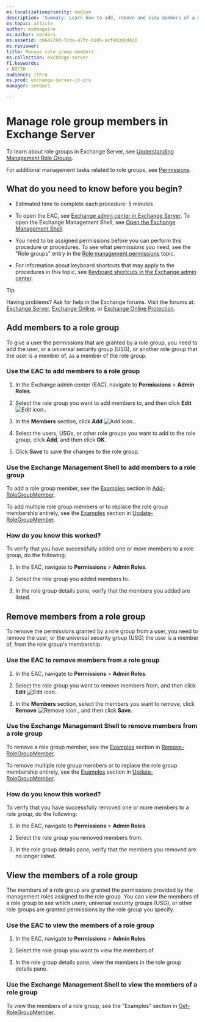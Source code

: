 ```yaml
---
ms.localizationpriority: medium
description: 'Summary: Learn how to add, remove and view members of a management role group in Exchange Server 2016 and Exchange Server 2019.'
ms.topic: article
author: msdmaguire
ms.author: serdars
ms.assetid: c064729d-7cda-47fc-b105-acf4b300d430
ms.reviewer:
title: Manage role group members
ms.collection: exchange-server
f1.keywords:
- NOCSH
audience: ITPro
ms.prod: exchange-server-it-pro
manager: serdars

---
```


# Manage role group members in Exchange Server

 To learn about role groups in Exchange Server, see [Understanding Management Role Groups](../../ExchangeServer2013/understanding-management-role-groups-exchange-2013-help.md).

For additional management tasks related to role groups, see [Permissions](permissions.md).

## What do you need to know before you begin?

- Estimated time to complete each procedure: 5 minutes

- To open the EAC, see [Exchange admin center in Exchange Server](../architecture/client-access/exchange-admin-center.md). To open the Exchange Management Shell, see [Open the Exchange Management Shell](/powershell/exchange/open-the-exchange-management-shell).

- You need to be assigned permissions before you can perform this procedure or procedures. To see what permissions you need, see the "Role groups" entry in the [Role management permissions](feature-permissions/rbac-permissions.md) topic.

- For information about keyboard shortcuts that may apply to the procedures in this topic, see [Keyboard shortcuts in the Exchange admin center](../about-documentation/exchange-admin-center-keyboard-shortcuts.md).

> [!TIP]
> Having problems? Ask for help in the Exchange forums. Visit the forums at: [Exchange Server](https://social.technet.microsoft.com/forums/office/home?category=exchangeserver), [Exchange Online](https://social.technet.microsoft.com/forums/msonline/home?forum=onlineservicesexchange), or [Exchange Online Protection](https://social.technet.microsoft.com/forums/forefront/home?forum=FOPE).

## Add members to a role group
<a name="add"> </a>

To give a user the permissions that are granted by a role group, you need to add the user, or a universal security group (USG), or another role group that the user is a member of, as a member of the role group.

### Use the EAC to add members to a role group

1. In the Exchange admin center (EAC), navigate to **Permissions** \> **Admin Roles**.

2. Select the role group you want to add members to, and then click **Edit** ![Edit icon.](../media/ITPro_EAC_EditIcon.png).

3. In the **Members** section, click **Add** ![Add icon.](../media/ITPro_EAC_AddIcon.png).

4. Select the users, USGs, or other role groups you want to add to the role group, click **Add**, and then click **OK**.

5. Click **Save** to save the changes to the role group.

### Use the Exchange Management Shell to add members to a role group

To add a role group member, see the [Examples](/powershell/module/exchange/Add-RoleGroupMember#examples) section in [Add-RoleGroupMember](/powershell/module/exchange/Add-RoleGroupMember).

To add multiple role group members or to replace the role group membership entirely, see the [Examples](/powershell/module/exchange/Update-RoleGroupMember#examples) section in [Update-RoleGroupMember](/powershell/module/exchange/Update-RoleGroupMember).

### How do you know this worked?

To verify that you have successfully added one or more members to a role group, do the following:

1. In the EAC, navigate to **Permissions** \> **Admin Roles**.

2. Select the role group you added members to.

3. In the role group details pane, verify that the members you added are listed.

## Remove members from a role group
<a name="remove"> </a>

To remove the permissions granted by a role group from a user, you need to remove the user, or the universal security group (USG) the user is a member of, from the role group's membership.

### Use the EAC to remove members from a role group

1. In the EAC, navigate to **Permissions** \> **Admin Roles**.

2. Select the role group you want to remove members from, and then click **Edit** ![Edit icon.](../media/ITPro_EAC_EditIcon.png).

3. In the **Members** section, select the members you want to remove, click **Remove** ![Remove icon.](../media/ITPro_EAC_RemoveIcon.png), and then click **Save**.

### Use the Exchange Management Shell to remove members from a role group

To remove a role group member, see the [Examples](/powershell/module/exchange/Remove-RoleGroupMember#Examples) section in [Remove-RoleGroupMember](/powershell/module/exchange/Remove-RoleGroupMember).

To remove multiple role group members or to replace the role group membership entirely, see the [Examples](/powershell/module/exchange/Update-RoleGroupMember#examples) section in [Update-RoleGroupMember](/powershell/module/exchange/Update-RoleGroupMember).

### How do you know this worked?

To verify that you have successfully removed one or more members to a role group, do the following:

1. In the EAC, navigate to **Permissions** \> **Admin Roles**.

2. Select the role group you removed members from.

3. In the role group details pane, verify that the members you removed are no longer listed.

## View the members of a role group
<a name="view"> </a>

The members of a role group are granted the permissions provided by the management roles assigned to the role group. You can view the members of a role group to see which users, universal security groups (USG), or other role groups are granted permissions by the role group you specify.

### Use the EAC to view the members of a role group

1. In the EAC, navigate to **Permissions** \> **Admin Roles**.

2. Select the role group you want to view the members of.

3. In the role group details pane, view the members in the role group details pane.

### Use the Exchange Management Shell to view the members of a role group

To view the members of a role group, see the "Examples" section in [Get-RoleGroupMember](/powershell/module/exchange/get-rolegroupmember).